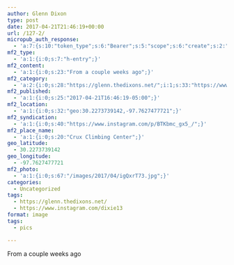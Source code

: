 ```yaml
---
author: Glenn Dixon
type: post
date: 2017-04-21T21:46:19+00:00
url: /127-2/
micropub_auth_response:
  - 'a:7:{s:10:"token_type";s:6:"Bearer";s:5:"scope";s:6:"create";s:2:"me";s:28:"https://glenn.thedixons.net/";s:9:"issued_by";s:55:"https://glenn.thedixons.net/wp-json/indieauth/1.0/token";s:9:"client_id";s:23:"https://ownyourgram.com";s:9:"issued_at";i:1532300352;s:4:"user";i:1;}'
mf2_type:
  - 'a:1:{i:0;s:7:"h-entry";}'
mf2_content:
  - 'a:1:{i:0;s:23:"From a couple weeks ago";}'
mf2_category:
  - 'a:2:{i:0;s:28:"https://glenn.thedixons.net/";i:1;s:33:"https://www.instagram.com/dixie13";}'
mf2_published:
  - 'a:1:{i:0;s:25:"2017-04-21T16:46:19-05:00";}'
mf2_location:
  - 'a:1:{i:0;s:32:"geo:30.2273739142,-97.7627477721";}'
mf2_syndication:
  - 'a:1:{i:0;s:40:"https://www.instagram.com/p/BTKbmc_gx5_/";}'
mf2_place_name:
  - 'a:1:{i:0;s:20:"Crux Climbing Center";}'
geo_latitude:
  - 30.2273739142
geo_longitude:
  - -97.7627477721
mf2_photo:
  - 'a:1:{i:0;s:67:"/images/2017/04/igQxrT73.jpg";}'
categories:
  - Uncategorized
tags:
  - https://glenn.thedixons.net/
  - https://www.instagram.com/dixie13
format: image
tags:
  - pics

---
```

From a couple weeks ago